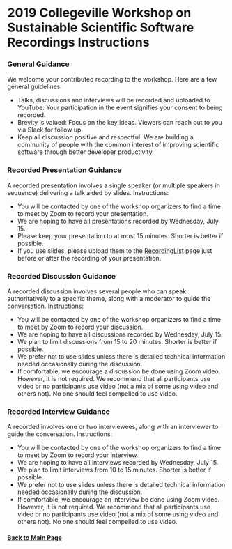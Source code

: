 # 2019 Collegeville Workshop on Sustainable Scientific Software Recordings Instructions

### General Guidance
We welcome your contributed recording to the workshop.  Here are a few general guidelines:
- Talks, discussions and interviews will be recorded and uploaded to YouTube: Your participation in the event signifies your consent to being recorded.
- Brevity is valued: Focus on the key ideas. Viewers can reach out to you via Slack for follow up.
- Keep all discussion positive and respectful:  We are building a community of people with the common interest of improving scientific software through better developer productivity.

### Recorded Presentation Guidance
A recorded presentation involves a single speaker (or multiple speakers in sequence) delivering a talk aided by slides. Instructions:
- You will be contacted by one of the workshop organizers to find a time to meet by Zoom to record your presentation.
- We are hoping to have all presentations recorded by Wednesday, July 15.
- Please keep your presentation to at most 15 minutes.  Shorter is better if possible.
- If you use slides, please upload them to the [RecordingList](RecordingList.md) page just before or after the recording of your presentation.

### Recorded Discussion Guidance
A recorded discussion involves several people who can speak authoritatively to a specific theme, along with a moderator to guide the conversation. Instructions:
- You will be contacted by one of the workshop organizers to find a time to meet by Zoom to record your discussion.
- We are hoping to have all discussions recorded by Wednesday, July 15.
- We plan to limit discussions from 15 to 20 minutes.  Shorter is better if possible.
- We prefer not to use slides unless there is detailed technical information needed occasionally during the discussion.
- If comfortable, we encourage a discussion be done using Zoom video.  However, it is not required.  We recommend that all participants use video or no participants use video (not a mix of some using video and others not).  No one should feel compelled to use video.

### Recorded Interview Guidance
A recorded involves one or two interviewees, along with an interviewer to guide the conversation. Instructions:
- You will be contacted by one of the workshop organizers to find a time to meet by Zoom to record your interview.
- We are hoping to have all interviews recorded by Wednesday, July 15.
- We plan to limit interviews from 10 to 15 minutes.  Shorter is better if possible.
- We prefer not to use slides unless there is detailed technical information needed occasionally during the discussion.
- If comfortable, we encourage an interview be done using Zoom video.  However, it is not required.  We recommend that all participants use video or no participants use video (not a mix of some using video and others not).  No one should feel compelled to use video.

#### [Back to Main Page](../../index.md)
